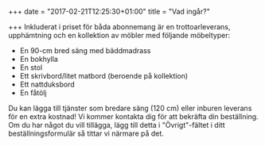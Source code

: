 +++
date = "2017-02-21T12:25:30+01:00"
title = "Vad ingår?"

+++
Inkluderat i priset för båda abonnemang är en trottoarleverans, upphämtning och en kollektion av möbler med följande möbeltyper:

* En 90-cm bred säng med bäddmadrass
* En bokhylla
* En stol
* Ett skrivbord/litet matbord (beroende på kollektion)
* Ett nattduksbord
* En fåtölj

Du kan lägga till tjänster som bredare säng (120 cm) eller inburen leverans för en extra kostnad! Vi kommer kontakta dig för att bekräfta din beställning.  Om du har något du vill tillägga, lägg till detta i "Övrigt"-fältet i ditt beställningsformulär så tittar vi närmare på det.